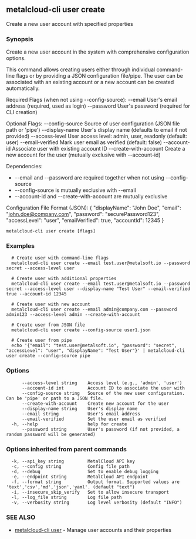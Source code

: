 ## metalcloud-cli user create

Create a new user account with specified properties

### Synopsis

Create a new user account in the system with comprehensive configuration options.

This command allows creating users either through individual command-line flags or by providing
a JSON configuration file/pipe. The user can be associated with an existing account or a new
account can be created automatically.

Required Flags (when not using --config-source):
  --email                 User's email address (required, used as login)
  --password              User's password (required for CLI creation)

Optional Flags:
  --config-source         Source of user configuration (JSON file path or 'pipe')
  --display-name          User's display name (defaults to email if not provided)
  --access-level          User access level: admin, user, readonly (default: user)
  --email-verified        Mark user email as verified (default: false)
  --account-id            Associate user with existing account ID
  --create-with-account   Create a new account for the user (mutually exclusive with --account-id)

Dependencies:
  - --email and --password are required together when not using --config-source
  - --config-source is mutually exclusive with --email
  - --account-id and --create-with-account are mutually exclusive

Configuration File Format (JSON):
  {
    "displayName": "John Doe",
    "email": "john.doe@company.com",
    "password": "securePassword123",
    "accessLevel": "user",
    "emailVerified": true,
    "accountId": 12345
  }

```
metalcloud-cli user create [flags]
```

### Examples

```
  # Create user with command-line flags
  metalcloud-cli user create --email test.user@metalsoft.io --password secret --access-level user
  
  # Create user with additional properties
  metalcloud-cli user create --email test.user@metalsoft.io --password secret --access-level user --display-name "Test User" --email-verified true --account-id 12345
  
  # Create user with new account
  metalcloud-cli user create --email admin@company.com --password admin123 --access-level admin --create-with-account
  
  # Create user from JSON file
  metalcloud-cli user create --config-source user1.json
  
  # Create user from pipe
  echo '{"email": "test.user@metalsoft.io", "password": "secret", "accessLevel": "user", "displayName": "Test User"}' | metalcloud-cli user create --config-source pipe
```

### Options

```
      --access-level string    Access level (e.g., 'admin', 'user')
      --account-id int         Account ID to associate the user with
      --config-source string   Source of the new user configuration. Can be 'pipe' or path to a JSON file.
      --create-with-account    Create new account for the user
      --display-name string    User's display name
      --email string           User's email address
      --email-verified         Set the user email as verified
  -h, --help                   help for create
      --password string        User's password (if not provided, a random password will be generated)
```

### Options inherited from parent commands

```
  -k, --api_key string         MetalCloud API key
  -c, --config string          Config file path
  -d, --debug                  Set to enable debug logging
  -e, --endpoint string        MetalCloud API endpoint
  -f, --format string          Output format. Supported values are 'text','csv','md','json','yaml'. (default "text")
  -i, --insecure_skip_verify   Set to allow insecure transport
  -l, --log_file string        Log file path
  -v, --verbosity string       Log level verbosity (default "INFO")
```

### SEE ALSO

* [metalcloud-cli user](metalcloud-cli_user.md)	 - Manage user accounts and their properties

